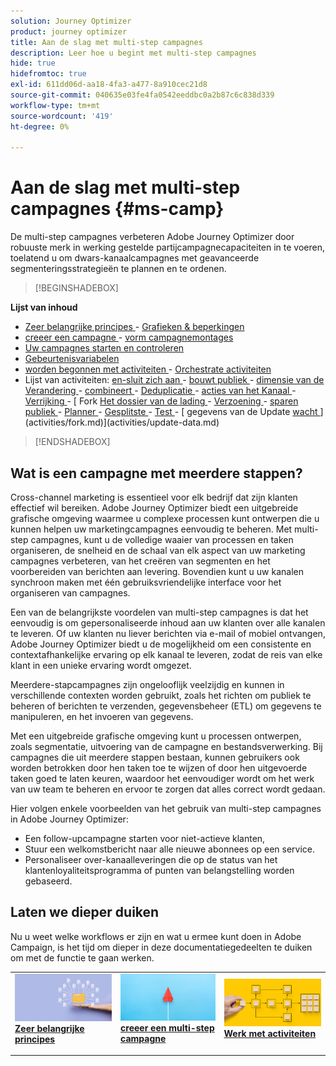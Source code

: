 ```yaml
---
solution: Journey Optimizer
product: journey optimizer
title: Aan de slag met multi-step campagnes
description: Leer hoe u begint met multi-step campagnes
hide: true
hidefromtoc: true
exl-id: 611dd06d-aa18-4fa3-a477-8a910cec21d8
source-git-commit: 040635e03fe4fa0542eeddbc0a2b87c6c838d339
workflow-type: tm+mt
source-wordcount: '419'
ht-degree: 0%

---
```


# Aan de slag met multi-step campagnes {#ms-camp}

De multi-step campagnes verbeteren Adobe Journey Optimizer door robuuste merk in werking gestelde partijcampagnecapaciteiten in te voeren, toelatend u om dwars-kanaalcampagnes met geavanceerde segmenteringsstrategieën te plannen en te ordenen.

>[!BEGINSHADEBOX]

**Lijst van inhoud**

* [ Zeer belangrijke principes ](gs-campaign-creation.md) - [ Grafieken &amp; beperkingen ](guardrails.md)
* [ creeer een campagne ](create-ms-campaign.md) - [ vorm campagnemontages ](ms-campaign-settings.md)
* [Uw campagnes starten en controleren](start-monitor-campaigns.md)
* [Gebeurtenisvariabelen](event-variables.md)
* [ worden begonnen met activiteiten ](activities/about-activities.md) - [ Orchestrate activiteiten ](orchestrate-activities.md)
* Lijst van activiteiten: [ en-sluit zich aan ](activities/and-join.md) - [ bouwt publiek ](activities/build-audience.md) - [ dimensie van de Verandering ](activities/change-dimension.md) - [ combineert ](activities/combine.md) - [ Deduplicatie ](activities/deduplication.md) - [ acties van het Kanaal ](activities/channels.md) - [ Verrijking ](activities/enrichment.md) - [ Fork [ Het dossier van de lading ](activities/load-file.md) - [ Verzoening ](activities/reconciliation.md) - [ sparen publiek ](activities/save-audience.md) - [ Planner ](activities/scheduler.md) - [ Gesplitste ](activities/split.md) - [ Test ](activities/test.md) - [ gegevens van de Update [ wacht ](activities/wait.md)](activities/fork.md)](activities/update-data.md)

>[!ENDSHADEBOX]


## Wat is een campagne met meerdere stappen?

Cross-channel marketing is essentieel voor elk bedrijf dat zijn klanten effectief wil bereiken. Adobe Journey Optimizer biedt een uitgebreide grafische omgeving waarmee u complexe processen kunt ontwerpen die u kunnen helpen uw marketingcampagnes eenvoudig te beheren. Met multi-step campagnes, kunt u de volledige waaier van processen en taken organiseren, de snelheid en de schaal van elk aspect van uw marketing campagnes verbeteren, van het creëren van segmenten en het voorbereiden van berichten aan levering. Bovendien kunt u uw kanalen synchroon maken met één gebruiksvriendelijke interface voor het organiseren van campagnes.

Een van de belangrijkste voordelen van multi-step campagnes is dat het eenvoudig is om gepersonaliseerde inhoud aan uw klanten over alle kanalen te leveren. Of uw klanten nu liever berichten via e-mail of mobiel ontvangen, Adobe Journey Optimizer biedt u de mogelijkheid om een consistente en contextafhankelijke ervaring op elk kanaal te leveren, zodat de reis van elke klant in een unieke ervaring wordt omgezet.

Meerdere-stapcampagnes zijn ongelooflijk veelzijdig en kunnen in verschillende contexten worden gebruikt, zoals het richten om publiek te beheren of berichten te verzenden, gegevensbeheer (ETL) om gegevens te manipuleren, en het invoeren van gegevens.

Met een uitgebreide grafische omgeving kunt u processen ontwerpen, zoals segmentatie, uitvoering van de campagne en bestandsverwerking. Bij campagnes die uit meerdere stappen bestaan, kunnen gebruikers ook worden betrokken door hen taken toe te wijzen of door hen uitgevoerde taken goed te laten keuren, waardoor het eenvoudiger wordt om het werk van uw team te beheren en ervoor te zorgen dat alles correct wordt gedaan.

Hier volgen enkele voorbeelden van het gebruik van multi-step campagnes in Adobe Journey Optimizer:

* Een follow-upcampagne starten voor niet-actieve klanten,
* Stuur een welkomstbericht naar alle nieuwe abonnees op een service.
* Personaliseer over-kanaalleveringen die op de status van het klantenloyaliteitsprogramma of punten van belangstelling worden gebaseerd.


## Laten we dieper duiken

Nu u weet welke workflows er zijn en wat u ermee kunt doen in Adobe Campaign, is het tijd om dieper in deze documentatiegedeelten te duiken om met de functie te gaan werken.

<table style="table-layout:fixed"><tr style="border: 0;">
<td>
<a href="gs-campaign-creation.md">
<img alt="Workflows openen en beheren" src="assets/do-not-localize/workflow-access.jpeg">
</a>
<div>
<a href="gs-campaign-creation.md"><strong> Zeer belangrijke principes </strong></a>
</div>
<p>
</td>
<td>
<a href="create-ms-campaign.md">
<img alt="Lood" src="assets/do-not-localize/workflow-create.jpeg">
</a>
<div><a href="create-ms-campaign.md"><strong> creeer een multi-step campagne </strong>
</div>
<p>
</td>
<td>
<a href="activities/about-activities.md">
<img alt="Onfrequent" src="assets/do-not-localize/workflow-activities.jpeg">
</a>
<div>
<a href="activities/about-activities.md"><strong> Werk met activiteiten </strong></a>
</div>
<p></td>
</tr></table>
